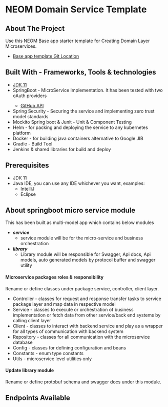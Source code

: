 # NEOM Domain Service Template

## About The Project

Use this NEOM Base app starter template for Creating Domain Layer Microservices.

* [Base app template Git Location](https://github.com/NEOM-KSA/neom-fss-neompay-otp-api)

## Built With - Frameworks, Tools & technologies

* [JDK 11](https://jdk.java.net/11/)
* SpringBoot <version> - MicroService Implementation. It has been tested with two oAuth providers
    * [GitHub API](https://docs.github.com/en/rest)
* Spring Security - Securing the service and implementing zero trust model standards
* Mockito Spring boot & Junit - Unit & Component Testing
* Helm - for packing and deploying the service to any kubernetes platform
* Docker - for building java containers alternative to Google JIB
* Gradle - Build Tool
* Jenkins & shared libraries for build and deploy

## Prerequisites

* JDK 11
* Java IDE, you can use any IDE whichever you want, examples:
    * IntelliJ
    * Eclipse

## About springboot micro service module

This has been built as multi-model app which contains below modules

* ***service***
    * service module will be for the micro-service and business orchestration
* ***library***
    * Library module will be responsible for Swagger, Api docs, Api models, auto generated models by
      protocol buffer and swagger utility

#### Microservice packages roles & responsibility

Rename or define classes under package service, controller, client layer.

* Controller - classes for request and response transfer tasks to service package layer and map data
  in respective model
* Service - classes to execute or orchestration of business implementation or fetch data from other
  service/back end systems by calling client layer
* Client - classes to interact with backend service and play as a wrapper for all types of
  communication with backend system
* Repository - classes for all communication with the microservice database
* Config - classes for defining configuration and beans
* Constants - enum type constants
* Utils - microservice level utilities only

#### Update library module

Rename or define protobuf schema and swagger docs under this module.

## Endpoints Available
